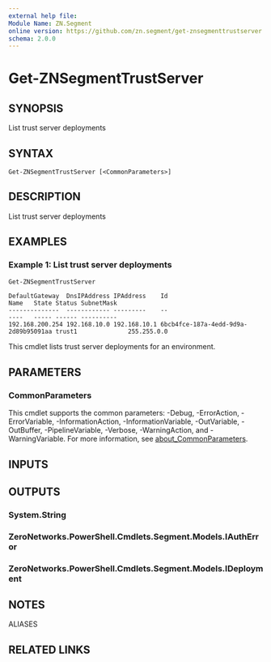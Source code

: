 ```yaml
---
external help file:
Module Name: ZN.Segment
online version: https://github.com/zn.segment/get-znsegmenttrustserver
schema: 2.0.0
---
```


# Get-ZNSegmentTrustServer

## SYNOPSIS
List trust server deployments

## SYNTAX

```
Get-ZNSegmentTrustServer [<CommonParameters>]
```

## DESCRIPTION
List trust server deployments

## EXAMPLES

### Example 1: List trust server deployments
```powershell
Get-ZNSegmentTrustServer
```

```output
DefaultGateway  DnsIPAddress IPAddress    Id                                   Name   State Status SubnetMask                                                                                                                                                      --------------  ------------ ---------    --                                   ----   ----- ------ ----------
192.168.200.254 192.168.10.0 192.168.10.1 6bcb4fce-187a-4edd-9d9a-2d89b95091aa trust1              255.255.0.0
```

This cmdlet lists trust server deployments for an environment.

## PARAMETERS

### CommonParameters
This cmdlet supports the common parameters: -Debug, -ErrorAction, -ErrorVariable, -InformationAction, -InformationVariable, -OutVariable, -OutBuffer, -PipelineVariable, -Verbose, -WarningAction, and -WarningVariable. For more information, see [about_CommonParameters](http://go.microsoft.com/fwlink/?LinkID=113216).

## INPUTS

## OUTPUTS

### System.String

### ZeroNetworks.PowerShell.Cmdlets.Segment.Models.IAuthError

### ZeroNetworks.PowerShell.Cmdlets.Segment.Models.IDeployment

## NOTES

ALIASES

## RELATED LINKS

